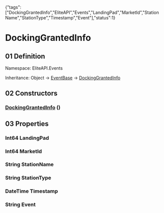 {"tags":["DockingGrantedInfo","EliteAPI","Events","LandingPad","MarketId","StationName","StationType","Timestamp","Event"],"status":1}

# DockingGrantedInfo

## 01 Definition

Namespace: <span class='code'>EliteAPI.Events</span>

Inheritance: <span class='code'>Object</span> → <span class='code'>[EventBase](../../EliteAPI/Events/EventBase.html)</span> → <span class='code'>[DockingGrantedInfo](../../EliteAPI/Events/DockingGrantedInfo.html)</span>

## 02 Constructors

### <span class='code'>[DockingGrantedInfo](../../EliteAPI/Events/DockingGrantedInfo.html)</span> ()

## 03 Properties

### <span class='code'>Int64</span> LandingPad

### <span class='code'>Int64</span> MarketId

### <span class='code'>String</span> StationName

### <span class='code'>String</span> StationType

### <span class='code'>DateTime</span> Timestamp

### <span class='code'>String</span> Event

